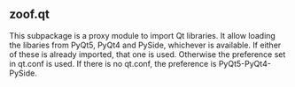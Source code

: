 zoof.qt
-------

This subpackage is a proxy module to import Qt libraries. It allow
loading the libaries from PyQt5, PyQt4 and PySide, whichever is
available. If either of these is already imported, that one is used.
Otherwise the preference set in qt.conf is used. If there is no qt.conf,
the preference is PyQt5-PyQt4-PySide.
